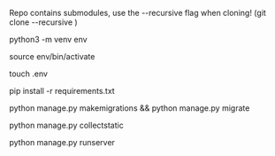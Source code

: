 Repo contains submodules, use the --recursive flag when cloning!
(git clone --recursive <repository-url>)

python3 -m venv env

source env/bin/activate

touch .env

pip install -r requirements.txt

python manage.py makemigrations && python manage.py migrate

python manage.py collectstatic

python manage.py runserver
